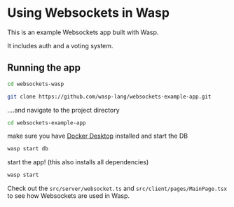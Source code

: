 # Using Websockets in Wasp

This is an example Websockets app built with Wasp.

It includes auth and a voting system.

## Running the app

```bash
cd websockets-wasp
```

```bash
git clone https://github.com/wasp-lang/websockets-example-app.git
```

....and navigate to the project directory

```bash
cd websockets-example-app
```

make sure you have [Docker Desktop](https://www.docker.com/products/docker-desktop/) installed and start the DB

```bash
wasp start db
```

start the app! (this also installs all dependencies)

```bash
wasp start
```

Check out the `src/server/websocket.ts` and `src/client/pages/MainPage.tsx` to see how Websockets are used in Wasp.
